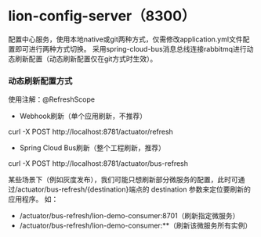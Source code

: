 # lion-config-server（8300）

配置中心服务，使用本地native或git两种方式，仅需修改application.yml文件配置即可进行两种方式切换。
采用spring-cloud-bus消息总线连接rabbitmq进行动态刷新配置（动态刷新配置仅在git方式时生效）。

### 动态刷新配置方式
使用注解：@RefreshScope

- Webhook刷新（单个应用刷新，不推荐）

curl -X POST http://localhost:8781/actuator/refresh

- Spring Cloud Bus刷新（整个工程刷新，推荐）

curl -X POST http://localhost:8781/actuator/bus-refresh

某些场景下（例如灰度发布），我们可能只想刷新部分微服务的配置，此时可通过/actuator/bus-refresh/{destination}端点的 destination 参数来定位要刷新的应用程序。
如：
- /actuator/bus-refresh/lion-demo-consumer:8701（刷新指定微服务）
- /actuator/bus-refresh/lion-demo-consumer:**（刷新该微服务所有实例）
